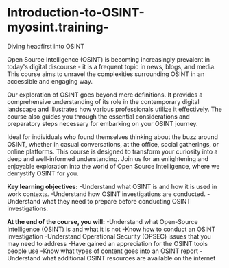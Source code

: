 # Introduction-to-OSINT-myosint.training-
Diving headfirst into OSINT

Open Source Intelligence (OSINT) is becoming increasingly prevalent in today's digital discourse - it is a frequent topic in news, blogs, and media. This course aims to unravel the complexities surrounding OSINT in an accessible and engaging way.

Our exploration of OSINT goes beyond mere definitions. It provides a comprehensive understanding of its role in the contemporary digital landscape and illustrates how various professionals utilize it effectively. The course also guides you through the essential considerations and preparatory steps necessary for embarking on your OSINT journey.

Ideal for individuals who found themselves thinking about the buzz around OSINT, whether in casual conversations, at the office, social gatherings, or online platforms. This course is designed to transform your curiosity into a deep and well-informed understanding. Join us for an enlightening and enjoyable exploration into the world of Open Source Intelligence, where we demystify OSINT for you.

**Key learning objectives:**
  -Understand what OSINT is and how it is used in work contexts.
  -Understand how OSINT investigations are conducted.
  -Understand what they need to prepare before conducting OSINT investigations.


**At the end of the course, you will:**
  -Understand what Open-Source Intelligence (OSINT) is and what it is not
  -Know how to conduct an OSINT investigation
  -Understand Operational Security (OPSEC) issues that you may need to address
  -Have gained an appreciation for the OSINT tools people use
  -Know what types of content goes into an OSINT report
  -Understand what additional OSINT resources are available on the internet
